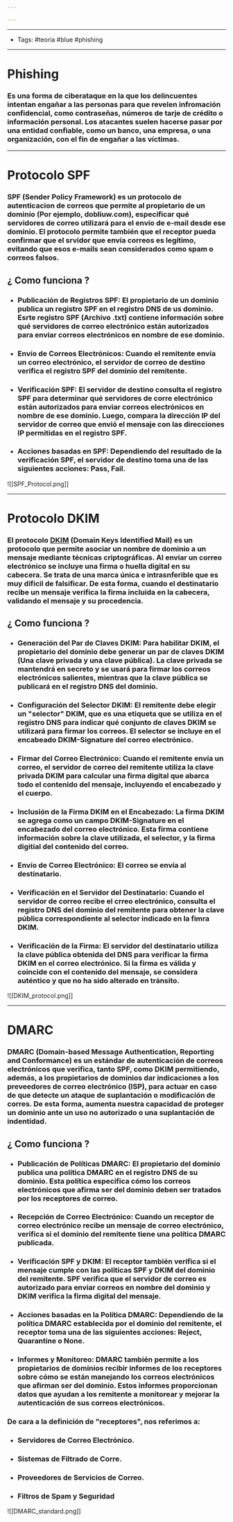 ```yaml
---

---
```

------------
- Tags: #teoria #blue #phishing
----------
# Phishing
### Es una forma de ciberataque en la que los delincuentes intentan engañar a las personas para que revelen infromación confidencial, como contraseñas, números de tarje de crédito o información personal. Los atacantes suelen hacerse pasar por una entidad confiable, como un banco, una empresa, o una organización, con el fin de engañar a las víctimas.

----
# Protocolo SPF
### **SPF** (**S**ender **P**olicy **F**ramework) es un **protocolo de autenticacion de correos** que permite al propietario de un dominio (Por ejemplo, **dobliuw.com**), especificar qué servidores de correo utilizará para el envío de e-mail desde ese dominio. El protocolo permite también que el receptor pueda confirmar que el srvidor que envía correos es legítimo, evitando que esos e-mails sean considerados como **spam** o **correos falsos**. 

## ¿ Como funciona ?

- ### **Publicación de Registros SPF**: El propietario de un dominio publica un registro SPF en el registro DNS de us dominio. Esrte registro SPF (Archivo .txt) contiene información sobre qué servidores de correo electrónico están autorizados para enviar correos electrónicos en nombre de ese dominio.
- ### **Envío de Correos Electrónicos**:  Cuando el remitente envía un correo electrónico, el servidor de correo de destino verifica el registro SPF del dominio del remitente.
- ### **Verificación SPF**: El servidor de destino consulta el registro SPF para determinar qué servidores de corre electrónico están autorizados para enviar correos electrónicos en nombre de ese dominio. Luego, compara la dirección IP del servidor de correo que envió el mensaje con las direcciones IP permitidas en el registro SPF. 
- ### **Acciones basadas en SPF**: Dependiendo del resultado de la verificación SPF, el servidor de destino toma una de las siguientes acciones: **Pass, Fail**. 

![[SPF_Protocol.png]]

------
# Protocolo DKIM
### El protocolo [DKIM](https://dkim.org/) (**Domain Keys Identified Mail**) es un protocolo que permite asociar un nombre de dominio a un mensaje mediante técnicas criptográficas. Al enviar un correo electrónico se incluye una **firma** o **huella digital** en su cabecera. Se trata de una marca única e intrasnferible que es muy díficil de falsificar. De esta forma, cuando el destinatario recibe un mensaje verifica la firma incluida en la cabecera, validando el mensaje y su procedencia. 

## ¿ Como funciona ? 

- ### **Generación del Par de Claves DKIM**: Para habilitar DKIM, el propietario del dominio debe generar un par de claves DKIM (Una clave privada y una clave pública). La clave privada se mantendrá en secreto y se usará para firmar los correos electrónicos salientes, mientras que la clave pública se publicará en el registro DNS del dominio.
- ### **Configuración del Selector DKIM**: El remitente debe elegir un "selector" DKIM, que es una etiqueta que se utiliza en el registro DNS para indicar qué conjunto de claves DKIM se utilizará para firmar los correos. El selector se incluye en el encabeado DKIM-Signature del correo electrónico.
- ### **Firmar del Correo Electrónico**: Cuando el remitente envía un correo, el servidor de correo del remitente utiliza la clave privada DKIM para calcular una firma digital que abarca todo el contenido del mensaje, incluyendo el encabezado y el cuerpo.
- ### **Inclusión de la Firma DKIM en el Encabezado**: La firma DKIM se agrega como un campo DKIM-Signature en el encabezado del correo electrónico. Esta firma contiene información sobre la clave utilizada, el selector, y la firma digitial del contenido del correo.
- ### **Envío de Correo Electrónico**: El correo se envía al destinatario.
- ### **Verificación en el Servidor del Destinatario**: Cuando el servidor de correo recibe el crreo electrónico, consulta el registro DNS del dominio del remitente para obtener la clave pública correspondiente al selector indicado en la fimra DKIM.
- ### **Verificación de la Firma**: El servidor del destinatario utiliza la clave pública obtenida del DNS para verificar la firma DKIM en el correo electrónico. Si la firma es válida y coincide con el contenido del mensaje, se considera auténtico y que no ha sido alterado en tránsito.

![[DKIM_protocol.png]]

-----
# DMARC
### DMARC (**Domain-based Message Authentication, Reporting and Conformance**) es un **estándar de autenticación** de correos electrónicos que verifica, tanto SPF, como DKIM permitiendo, además, a los propietarios de dominios dar indicaciones a los preveedores de correo electrónico (**ISP**), para actuar en caso de que detecte un ataque de suplantación o modificación de corres. De esta forma, aumenta nuestra capacidad de proteger un dominio ante un uso no autorizado o una suplantación de indentidad. 

## ¿ Como funciona ? 

- ### **Publicación de Políticas DMARC**: El propietario del dominio publica una política DMARC en el registro DNS de su dominio. Esta política especifica cómo los correos electrónicos que afirma ser del dominio deben ser tratados por los receptores de correo.
- ### **Recepción de Correo Electrónico**: Cuando un receptor de correo electrónico recibe un mensaje de correo electrónico, verifica si el dominio del remitente tiene una política DMARC publicada.
- ### **Verificación SPF y DKIM**: El receptor también verifica si el mensaje cumple con las políticas SPF y DKIM del dominio del remitente. SPF verifica que el servidor de correo es autorizado para enviar correos en nombre del dominio y DKIM verifica la firma digital del mensaje.
- ### **Acciones basadas en la Política DMARC**: Dependiendo de la política DMARC establecida por el dominio del remitente, el receptor toma una de las siguientes acciones: **Reject, Quarantine o None**.
- ### **Informes y Monitoreo**: DMARC también permite a los propietarios de dominios recibir informes de los receptores sobre cómo se están manejando los correos electrónicos que afirman ser del dominio. Estos informes proporcionan datos que ayudan a los remitente a monitorear y mejorar la autenticación de sus correos electrónicos.
### De cara a la definición de "receptores", nos referimos a: 
- ### Servidores de Correo Electrónico.
- ### Sistemas de Filtrado de Corre.
- ### Proveedores de Servicios de Correo.
- ### Filtros de Spam y Seguridad

![[DMARC_standard.png]]